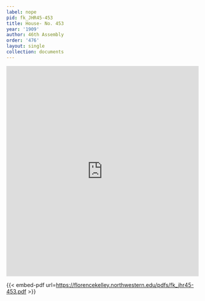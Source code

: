 ```yaml
---
label: nope
pid: fk_JHR45-453
title: House- No. 453
year: '1909'
author: 46th Assembly
order: '476'
layout: single
collection: documents
---
```

<iframe src="https://northwestern.app.box.com/embed/s/20bk2g9mrvkw72gu254axheszoavxeho?sortColumn=date&view=list" width="100%" height="550" frameborder="0" allowfullscreen webkitallowfullscreen msallowfullscreen></iframe>


{{< embed-pdf url=https://florencekelley.northwestern.edu/pdfs/fk_jhr45-453.pdf >}}
